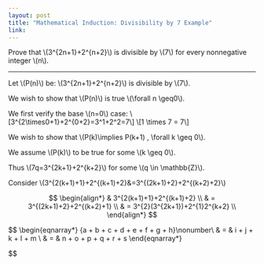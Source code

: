 ```yaml
---
layout: post
title: "Mathematical Induction: Divisibility by 7 Example"
link:
---
```


Prove that \\(3^{2n+1}+2^{n+2}\\) is divisible by \\(7\\) for every nonnegative integer \\(n\\).

<hr>

Let \\(P(n)\\) be: \\(3^{2n+1}+2^{n+2}\\) is divisible by \\(7\\).

We wish to show that \\(P(n)\\) is true \\(\forall n \geq0\\).

We first verify the base \\(n=0\\) case:
\\[3^{2\times0+1}+2^{0+2}=3^1+2^2=7\\]
\\[1 \times 7 = 7\\]

We wish to show that \\(P(k)\implies P(k+1) \, \forall k \geq 0\\).

We assume \\(P(k)\\) to be true for some \\(k \geq 0\\).

Thus \\(7q=3^{2k+1}+2^{k+2}\\) for some \\(q \in \mathbb{Z}\\).

Consider \\(3^{2(k+1)+1}+2^{(k+1)+2}&=3^{(2k+1)+2}+2^{(k+2)+2}\\)

$$
\begin{align*}
& 3^{2(k+1)+1}+2^{(k+1)+2} \\
& = 3^{(2k+1)+2}+2^{(k+2)+1} \\
& = 3^{2}(3^{2k+1})+2^{1}2^{k+2} \\
\end{align*}
$$

$$
\begin{eqnarray*}
{a + b + c + d + e + f + g + h}\nonumber\\
  & = & i + j + k + l + m \\
  & = & n + o + p + q + r + s
  \end{eqnarray*}

$$
